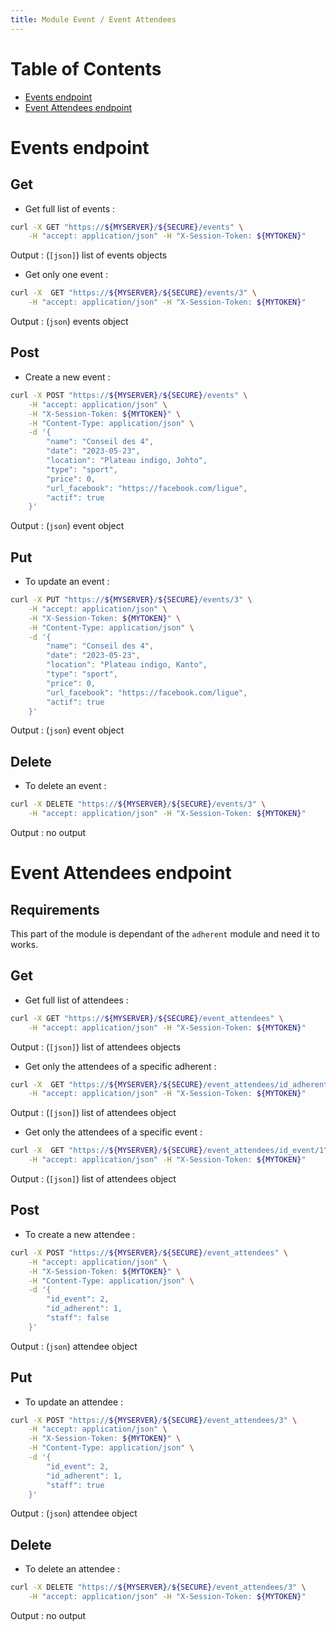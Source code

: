 ```yaml
---
title: Module Event / Event Attendees
---
```


# Table of Contents

- [Events endpoint](#events-endpoint)
- [Event Attendees endpoint](#event-attendees-endpoint)

# Events endpoint

## Get

- Get full list of events :

```bash
curl -X GET "https://${MYSERVER}/${SECURE}/events" \
    -H "accept: application/json" -H "X-Session-Token: ${MYTOKEN}"
```

Output : (`[json]`) list of events objects

- Get only one event :

```bash
curl -X  GET "https://${MYSERVER}/${SECURE}/events/3" \
    -H "accept: application/json" -H "X-Session-Token: ${MYTOKEN}"
```

Output : (`json`) events object

## Post

- Create a new event :

```bash
curl -X POST "https://${MYSERVER}/${SECURE}/events" \
    -H "accept: application/json" \
    -H "X-Session-Token: ${MYTOKEN}" \
    -H "Content-Type: application/json" \
    -d '{
        "name": "Conseil des 4",
        "date": "2023-05-23",
        "location": "Plateau indigo, Johto",
        "type": "sport",
        "price": 0,
        "url_facebook": "https://facebook.com/ligue",
        "actif": true
    }'
```

Output : (`json`) event object

## Put

- To update an event :

```bash
curl -X PUT "https://${MYSERVER}/${SECURE}/events/3" \
    -H "accept: application/json" \
    -H "X-Session-Token: ${MYTOKEN}" \
    -H "Content-Type: application/json" \
    -d '{
        "name": "Conseil des 4",
        "date": "2023-05-23",
        "location": "Plateau indigo, Kanto",
        "type": "sport",
        "price": 0,
        "url_facebook": "https://facebook.com/ligue",
        "actif": true
    }'
```

Output : (`json`) event object

## Delete

- To delete an event :

```bash
curl -X DELETE "https://${MYSERVER}/${SECURE}/events/3" \
    -H "accept: application/json" -H "X-Session-Token: ${MYTOKEN}"
```

Output : no output

# Event Attendees endpoint

## Requirements

This part of the module is dependant of the `adherent` module and need it to works.

## Get

- Get full list of attendees :

```bash
curl -X GET "https://${MYSERVER}/${SECURE}/event_attendees" \
    -H "accept: application/json" -H "X-Session-Token: ${MYTOKEN}"
```

Output : (`[json]`) list of attendees objects

- Get only the attendees of a specific adherent :

```bash
curl -X  GET "https://${MYSERVER}/${SECURE}/event_attendees/id_adherent/2" \
    -H "accept: application/json" -H "X-Session-Token: ${MYTOKEN}"
```

Output : (`[json]`) list of attendees object

- Get only the attendees of a specific event :

```bash
curl -X  GET "https://${MYSERVER}/${SECURE}/event_attendees/id_event/1" \
    -H "accept: application/json" -H "X-Session-Token: ${MYTOKEN}"
```

Output : (`[json]`) list of attendees object

## Post

- To create a new attendee :

```bash
curl -X POST "https://${MYSERVER}/${SECURE}/event_attendees" \
    -H "accept: application/json" \
    -H "X-Session-Token: ${MYTOKEN}" \
    -H "Content-Type: application/json" \
    -d '{
        "id_event": 2,
        "id_adherent": 1,
        "staff": false
    }'
```

Output : (`json`) attendee object

## Put

- To update an attendee :

```bash
curl -X POST "https://${MYSERVER}/${SECURE}/event_attendees/3" \
    -H "accept: application/json" \
    -H "X-Session-Token: ${MYTOKEN}" \
    -H "Content-Type: application/json" \
    -d '{
        "id_event": 2,
        "id_adherent": 1,
        "staff": true
    }'
```

Output : (`json`) attendee object

## Delete

- To delete an attendee :

```bash
curl -X DELETE "https://${MYSERVER}/${SECURE}/event_attendees/3" \
    -H "accept: application/json" -H "X-Session-Token: ${MYTOKEN}"
```

Output : no output
